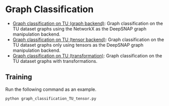 # Graph Classification

* [Graph classification on TU (graph backend)](graph_classification_TU.py): Graph classification on the TU dataset graphs using the NetworkX as the DeepSNAP graph manipulation backend.
* [Graph classification on TU (tensor backend)](graph_classification_TU_tensor.py): Graph classification on the TU dataset graphs only using tensors as the DeepSNAP graph manipulation backend.
* [Graph classification on TU (transformation)](graph_classification_TU_transform.py): Graph classification on the TU dataset graphs with transformations.

## Training

Run the following command as an example.

```sh
python graph_classification_TU_tensor.py
```
